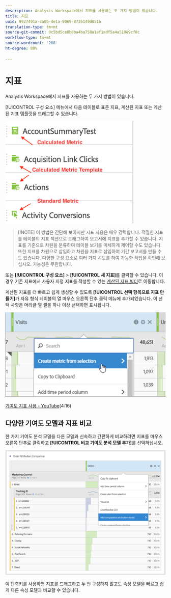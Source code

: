 ```yaml
---
description: Analysis Workspace에서 지표를 사용하는 두 가지 방법이 있습니다.
title: 지표
uuid: 9927491a-ca0b-4e1a-9069-8736149d051b
translation-type: tm+mt
source-git-commit: 0c5bd5ce0b0ba4ba758a1ef1adf5a4a519e9cf8c
workflow-type: tm+mt
source-wordcount: '268'
ht-degree: 88%

---
```



# 지표

Analysis Workspace에서 지표를 사용하는 두 가지 방법이 있습니다.

[!UICONTROL 구성 요소] 메뉴에서 다음 테이블로 표준 지표, 계산된 지표 또는 계산된 지표 템플릿을 드래그할 수 있습니다.

![](assets/metrics_icons.png)

>[!NOTE] 이 방법은 간단해 보이지만 지표 사용은 매우 강력합니다. 적절한 지표를 테이블의 지표 섹션으로 드래그하여 보고서에 지표를 추가할 수 있습니다. 지표를 기준으로 차원을 분류하여 테이블 보기를 미세하게 제어할 수도 있습니다. 또한 지표를 차원으로 삽입하고 차원을 지표로 삽입하여 기간 보고서를 만들 수도 있습니다. 다양한 구성 요소로 여러 가지 시도를 하여 가능한 작업을 확인해 보십시오. 가능성은 무한합니다.

또는 **[!UICONTROL 구성 요소]** > **[!UICONTROL 새 지표]**&#x200B;를 클릭할 수 있습니다. 이 경우 기존 지표에서 사용자 지정 지표를 작성할 수 있는 [계산된 지표 빌더](https://docs.adobe.com/content/help/ko-KR/analytics/components/calculated-metrics/cm-overview.html)로 이동합니다.

계산된 지표를 더 빠르고 쉽게 생성할 수 있도록 **[!UICONTROL 선택 항목으로 지표 만들기]**&#x200B;가 자유 형식 테이블의 열 마우스 오른쪽 단추 클릭 메뉴에 추가되었습니다. 이 선택 사항은 머리글 열 셀을 하나 이상 선택하면 표시됩니다.

![](assets/calc_metrics.png)

[기여도 지표 사용 - YouTube](https://www.youtube.com/watch?v=ngmJHcg65o8&amp;list=PL2tCx83mn7GuNnQdYGOtlyCu0V5mEZ8sS&amp;index=32)(4:16)

## 다양한 기여도 모델과 지표 비교

한 가지 기여도 분석 모델을 다른 모델과 신속하고 간편하게 비교하려면 지표를 마우스 오른쪽 단추로 클릭하고 **[!UICONTROL 비교 기여도 분석 모델 추가]**&#x200B;를 선택하십시오.

![기여도 비교](assets/compare-attribution.png)

이 단축키를 사용하면 지표를 드래그하고 두 번 구성하지 않고도 속성 모델을 빠르고 쉽게 다른 속성 모델과 비교할 수 있습니다.
